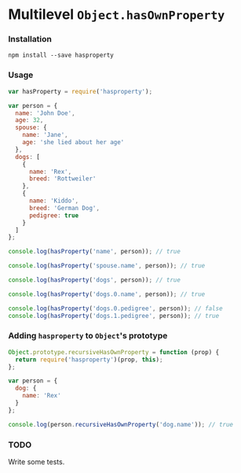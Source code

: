 # Multilevel `Object.hasOwnProperty`

### Installation

`npm install --save hasproperty`

### Usage

```js
var hasProperty = require('hasproperty');

var person = {
  name: 'John Doe',
  age: 32,
  spouse: {
    name: 'Jane',
    age: 'she lied about her age'
  },
  dogs: [
    {
      name: 'Rex',
      breed: 'Rottweiler'
    },
    {
      name: 'Kiddo',
      breed: 'German Dog',
      pedigree: true
    }
  ]
};

console.log(hasProperty('name', person)); // true

console.log(hasProperty('spouse.name', person)); // true

console.log(hasProperty('dogs', person)); // true

console.log(hasProperty('dogs.0.name', person)); // true

console.log(hasProperty('dogs.0.pedigree', person)); // false
console.log(hasProperty('dogs.1.pedigree', person)); // true

```

### Adding `hasproperty` to `Object`'s prototype

```js
Object.prototype.recursiveHasOwnProperty = function (prop) {
  return require('hasproperty')(prop, this);
};

var person = {
  dog: {
    name: 'Rex'
  }
};

console.log(person.recursiveHasOwnProperty('dog.name')); // true
```

### TODO
Write some tests.
